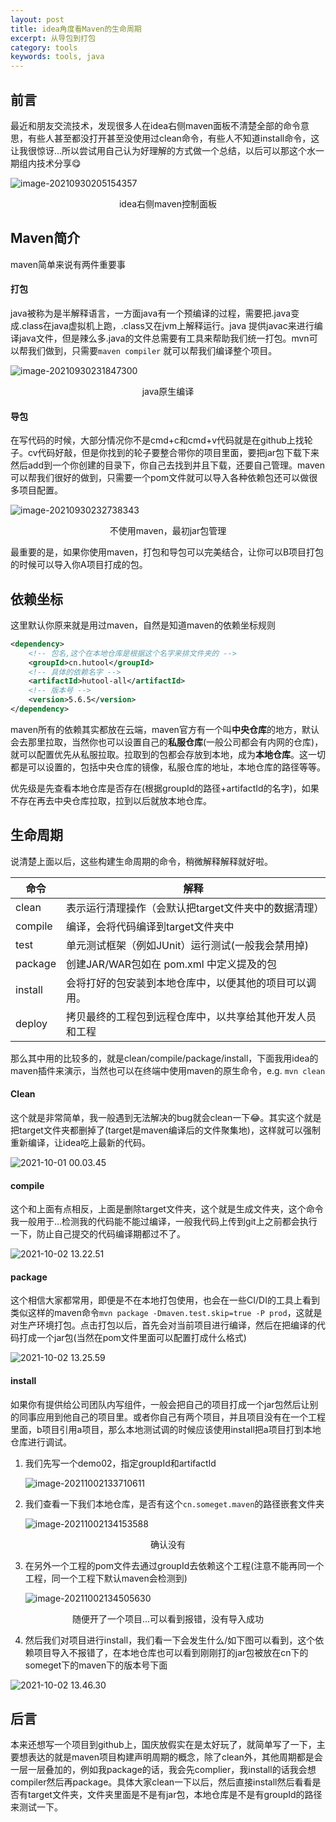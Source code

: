 ```yaml
---
layout: post
title: idea角度看Maven的生命周期
excerpt: 从导包到打包
category: tools
keywords: tools, java
---
```


## 前言

最近和朋友交流技术，发现很多人在idea右侧maven面板不清楚全部的命令意思，有些人甚至都没打开甚至没使用过clean命令，有些人不知道install命令，这让我很惊讶...所以尝试用自己认为好理解的方式做一个总结，以后可以那这个水一期组内技术分享😋

![image-20210930205154357](https://mypicgogo.oss-cn-hangzhou.aliyuncs.com/tuchuang20210930205154.png)

<center>idea右侧maven控制面板</center>

## Maven简介

maven简单来说有两件重要事

####  打包

java被称为是半解释语言，一方面java有一个预编译的过程，需要把.java变成.class在java虚拟机上跑，.class又在jvm上解释运行。java 提供javac来进行编译java文件，但是辣么多.java的文件总需要有工具来帮助我们统一打包。mvn可以帮我们做到，只需要``maven compiler`` 就可以帮我们编译整个项目。

![image-20210930231847300](https://mypicgogo.oss-cn-hangzhou.aliyuncs.com/tuchuang20210930231847.png)

<center>java原生编译</center>



#### 导包

在写代码的时候，大部分情况你不是cmd+c和cmd+v代码就是在github上找轮子。cv代码好敲，但是你找到的轮子要整合带你的项目里面，要把jar包下载下来然后add到一个你创建的目录下，你自己去找到并且下载，还要自己管理。maven可以帮我们很好的做到，只需要一个pom文件就可以导入各种依赖包还可以做很多项目配置。

![image-20210930232738343](https://mypicgogo.oss-cn-hangzhou.aliyuncs.com/tuchuang20210930232738.png)

<center>不使用maven，最初jar包管理</center>

最重要的是，如果你使用maven，打包和导包可以完美结合，让你可以B项目打包的时候可以导入你A项目打成的包。



## 依赖坐标

这里默认你原来就是用过maven，自然是知道maven的依赖坐标规则

```xml
<dependency>
    <!-- 包名,这个在本地仓库是根据这个名字来排文件夹的 -->
    <groupId>cn.hutool</groupId>
    <!-- 具体的依赖名字 -->
    <artifactId>hutool-all</artifactId>
    <!-- 版本号 -->
    <version>5.6.5</version>
</dependency>
```

maven所有的依赖其实都放在云端，maven官方有一个叫**中央仓库**的地方，默认会去那里拉取，当然你也可以设置自己的**私服仓库**(一般公司都会有内网的仓库)，就可以配置优先从私服拉取。拉取到的包都会存放到本地，成为**本地仓库**。这一切都是可以设置的，包括中央仓库的镜像，私服仓库的地址，本地仓库的路径等等。

优先级是先查看本地仓库是否存在(根据groupId的路径+artifactId的名字)，如果不存在再去中央仓库拉取，拉到以后就放本地仓库。



## 生命周期

说清楚上面以后，这些构建生命周期的命令，稍微解释解释就好啦。

| 命令    | 解释                                                     |
| ------- | -------------------------------------------------------- |
| clean   | 表示运行清理操作（会默认把target文件夹中的数据清理）     |
| compile | 编译，会将代码编译到target文件夹中                       |
| test    | 单元测试框架（例如JUnit）运行测试(一般我会禁用掉)        |
| package | 创建JAR/WAR包如在 pom.xml 中定义提及的包                 |
| install | 会将打好的包安装到本地仓库中，以便其他的项目可以调用。   |
| deploy  | 拷贝最终的工程包到远程仓库中，以共享给其他开发人员和工程 |

那么其中用的比较多的，就是clean/compile/package/install，下面我用idea的maven插件来演示，当然也可以在终端中使用maven的原生命令，e.g. ``mvn clean`` 

#### Clean

这个就是非常简单，我一般遇到无法解决的bug就会clean一下😂。其实这个就是把target文件夹都删掉了(target是maven编译后的文件聚集地)，这样就可以强制重新编译，让idea吃上最新的代码。

![2021-10-01 00.03.45](https://mypicgogo.oss-cn-hangzhou.aliyuncs.com/tuchuang20211001000455.gif)

#### compile

这个和上面有点相反，上面是删除target文件夹，这个就是生成文件夹，这个命令我一般用于...检测我的代码能不能过编译，一般我代码上传到git上之前都会执行一下，防止自己提交的代码编译期都过不了。

![2021-10-02 13.22.51](https://mypicgogo.oss-cn-hangzhou.aliyuncs.com/tuchuang20211002132630.gif)

#### package

这个相信大家都常用，即便是不在本地打包使用，也会在一些CI/DI的工具上看到类似这样的maven命令``mvn package -Dmaven.test.skip=true -P prod``，这就是对生产环境打包。点击打包以后，首先会对当前项目进行编译，然后在把编译的代码打成一个jar包(当然在pom文件里面可以配置打成什么格式)

![2021-10-02 13.25.59](https://mypicgogo.oss-cn-hangzhou.aliyuncs.com/tuchuang20211002132659.gif)

#### install

如果你有提供给公司团队内写组件，一般会把自己的项目打成一个jar包然后让别的同事应用到他自己的项目里。或者你自己有两个项目，并且项目没有在一个工程里面，b项目引用a项目，那么本地测试调的时候应该使用install把a项目打到本地仓库进行调试。

1. 我们先写一个demo02，指定groupId和artifactId

   ![image-20211002133710611](https://mypicgogo.oss-cn-hangzhou.aliyuncs.com/tuchuang20211002133710.png)

2. 我们查看一下我们本地仓库，是否有这个``cn.someget.maven``的路径嵌套文件夹

   ![image-20211002134153588](https://mypicgogo.oss-cn-hangzhou.aliyuncs.com/tuchuang20211002134153.png)

<center>确认没有</center>

3. 在另外一个工程的pom文件去通过groupId去依赖这个工程(注意不能再同一个工程，同一个工程下默认maven会检测到)

   ![image-20211002134505630](https://mypicgogo.oss-cn-hangzhou.aliyuncs.com/tuchuang20211002134505.png)

<center>随便开了一个项目...可以看到报错，没有导入成功</center>

4. 然后我们对项目进行install，我们看一下会发生什么/如下图可以看到，这个依赖项目导入不报错了，在本地仓库也可以看到刚刚打的jar包被放在cn下的someget下的maven下的版本号下面

![2021-10-02 13.46.30](https://mypicgogo.oss-cn-hangzhou.aliyuncs.com/tuchuang20211002134920.gif)



## 后言

本来还想写一个项目到github上，国庆放假实在是太好玩了，就简单写了一下，主要想表达的就是maven项目构建声明周期的概念，除了clean外，其他周期都是会一层一层叠加的，例如我package的话，我会先complier，我install的话我会想compiler然后再package。具体大家clean一下以后，然后直接install然后看看是否有target文件夹，文件夹里面是不是有jar包，本地仓库是不是有groupId的路径来测试一下。


